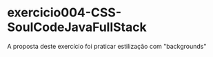 # exercicio004-CSS-SoulCodeJavaFullStack
A proposta deste exercício foi praticar estilização com "backgrounds"
